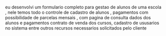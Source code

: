 eu desenvolvi um formulario completo para gestao de alunos de uma escola , nele temos todo o controle de cadastro de alunos , pagamentos com possibilidade de parcelas mensais , com pagina de consulta dados dos alunos e pagamentos 
contrato de venda dos cursos, cadastro de ususarios no sistema entre outros recursos necessarios solicitados pelo cliente
